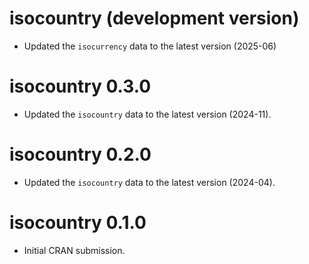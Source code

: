 # isocountry (development version)

* Updated the `isocurrency` data to the latest version (2025-06)

# isocountry 0.3.0

* Updated the `isocountry` data to the latest version (2024-11).

# isocountry 0.2.0

* Updated the `isocountry` data to the latest version (2024-04).

# isocountry 0.1.0

* Initial CRAN submission.

